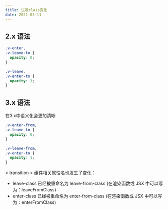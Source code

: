 ```yaml
---
title: 过渡class变化
date: 2021-03-11
---
```



## 2.x 语法
```css
.v-enter,
.v-leave-to {
  opacity: 0;
}

.v-leave,
.v-enter-to {
  opacity: 1;
}
```



## 3.x 语法
在3.x中语义化会更加清晰
```css
.v-enter-from,
.v-leave-to {
  opacity: 0;
}

.v-leave-from,
.v-enter-to {
  opacity: 1;
}
```

< transition > 组件相关属性名也发生了变化：
* leave-class 已经被重命名为 leave-from-class (在渲染函数或 JSX 中可以写为：leaveFromClass)
* enter-class 已经被重命名为 enter-from-class (在渲染函数或 JSX 中可以写为：enterFromClass)
